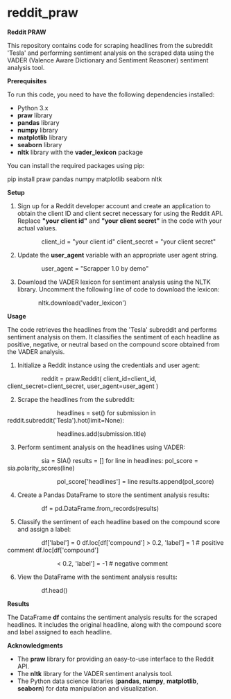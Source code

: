 # reddit_praw
**Reddit PRAW**

This repository contains code for scraping headlines from the subreddit 'Tesla' and performing sentiment analysis on the scraped data using the VADER (Valence Aware Dictionary and Sentiment Reasoner) sentiment analysis tool.

**Prerequisites**

To run this code, you need to have the following dependencies installed:

- Python 3.x
- **praw** library
- **pandas** library
- **numpy** library
- **matplotlib** library
- **seaborn** library
- **nltk** library with the **vader\_lexicon** package

You can install the required packages using pip:

pip install praw pandas numpy matplotlib seaborn nltk 

**Setup**

1. Sign up for a Reddit developer account and create an application to obtain the client ID and client secret necessary for using the Reddit API. Replace **"your client id"** and **"your client secret"** in the code with your actual values.

`           `client\_id = "your client id" client\_secret = "your client secret" 

2. Update the **user\_agent** variable with an appropriate user agent string.

`           `user\_agent = "Scrapper 1.0 by demo" 

3. Download the VADER lexicon for sentiment analysis using the NLTK library. Uncomment the following line of code to download the lexicon:

`          `nltk.download('vader\_lexicon') 

**Usage**

The code retrieves the headlines from the 'Tesla' subreddit and performs sentiment analysis on them. It classifies the sentiment of each headline as positive, negative, or neutral based on the compound score obtained from the VADER analysis.

1. Initialize a Reddit instance using the credentials and user agent:

`           `reddit = praw.Reddit( client\_id=client\_id, client\_secret=client\_secret, user\_agent=user\_agent ) 

2. Scrape the headlines from the subreddit:

`                `headlines = set() for submission in reddit.subreddit('Tesla').hot(limit=None):     

`                `headlines.add(submission.title) 

3. Perform sentiment analysis on the headlines using VADER:

`           `sia = SIA() results = [] for line in headlines: pol\_score = sia.polarity\_scores(line)       

`                `pol\_score['headlines'] = line results.append(pol\_score) 

4. Create a Pandas DataFrame to store the sentiment analysis results:

`           `df = pd.DataFrame.from\_records(results) 

5. Classify the sentiment of each headline based on the compound score and assign a label:

`           `df['label'] = 0 df.loc[df['compound'] > 0.2, 'label'] = 1 # positive comment df.loc[df['compound']              

`                `< 0.2, 'label'] = -1 # negative comment 

6. View the DataFrame with the sentiment analysis results:

`           `df.head() 

**Results**

The DataFrame **df** contains the sentiment analysis results for the scraped headlines. It includes the original headline, along with the compound score and label assigned to each headline.

**Acknowledgments**

- The **praw** library for providing an easy-to-use interface to the Reddit API.
- The **nltk** library for the VADER sentiment analysis tool.
- The Python data science libraries (**pandas**, **numpy**, **matplotlib**, **seaborn**) for data manipulation and visualization.



